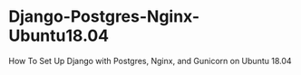 # Django-Postgres-Nginx-Ubuntu18.04
How To Set Up Django with Postgres, Nginx, and Gunicorn on Ubuntu 18.04
